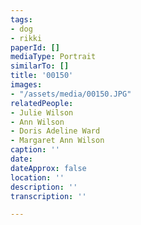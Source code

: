 ```yaml
---
tags:
- dog
- rikki
paperId: []
mediaType: Portrait
similarTo: []
title: '00150'
images:
- "/assets/media/00150.JPG"
relatedPeople:
- Julie Wilson
- Ann Wilson
- Doris Adeline Ward
- Margaret Ann Wilson
caption: ''
date: 
dateApprox: false
location: ''
description: ''
transcription: ''

---
```

